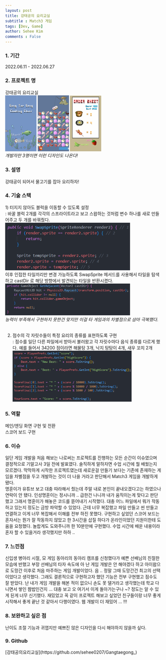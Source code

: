 ```yaml
---
layout: post
title: 강태공의 요리교실
subtitle : Match3 게임
tags: [Dev, Game]
author: Sehee Kim
comments : False
--- 
```


<h3> 1. 기간</h3>
2022.06.11 - 2022.06.27

<h3> 2. 프로젝트 명</h3>
강태공의 요리교실<br>
<img src="/assets/img/ktgcookingclass/start.png" width="20%">
<img src="/assets/img/ktgcookingclass/main.png" width="20%">
<img src="/assets/img/ktgcookingclass/end.png" width="20%">
<br>
<i>개발자만 3명이면 이런 디자인도 나온다! </i>

<h3> 3. 설명</h3>
강태공이 되어서 물고기를 잡아 요리하자!

<h3> 4. 기술 스택</h3>
1) 터지지 않아도 블럭을 이동할 수 있도록 설정<br>
: 바꿀 블럭 2개를 각각의 스프라이트라고 보고 스왑하는 것처럼 변수 하나를 새로 만들어주고 두 개를 바꿔줬다.<br>
<img src="/assets/img/ktgcookingclass/code_1.png" width="80%"><br>
이후 인접한 타일끼리만 변경 가능하도록 SwapSprite 메서드를 사용해서 타일을 탐색하고 castDir 로 해당 방향에서 발견되는 타일을 반환시켰다.<br>
<img src="/assets/img/ktgcookingclass/code_2.png" width="80%"><br>
<i>능력이 부족해서 구현하지 못한건 맞지만 이걸 타 게임과의 차별점으로 삼아 극복했다.</i><br><br>

2) 점수의 각 자릿수들이 특정 요리의 종류를 표현하도록 구현<br>
: 점수를 일단 다른 파일에서 받아서 불러왔고 각 자릿수마다 음식 종류를 다르게 했다. 예를 들어서 34200 점이라면 해물탕 3개, 낙지 탕탕이 4개, 새우 꼬치 2개<br>
<img src="/assets/img/ktgcookingclass/code_3.png" width="80%"><br>

<h3> 5. 역할</h3>
메인/엔딩 화면 구현 및 전환<br>
스코어 보드 구현

<h3> 6. 이슈</h3>
일단 게임 개발을 처음 해보는 나로써는 프로젝트를 진행하는 모든 순간이 이슈였으며 결정적으로 기말고사 3일 전에 발표였다. 솔직하게 말하자면 수업 시간에 뭘 배웠는지 모르겠다. 막막하게 시작한 프로젝트였는데 새로운걸 만들기 보다는 기존에 존재하는 게임을 차별점을 두고 개발하는 것이 더 나을 거라고 판단해서 Match3 게임을 개발하게 됐다.<br>
명훈이가 유튜브 보고 대충 따라해서 줬는데 주말 내로 본인이 끝내오겠다고는 하였으나 연락이 안 됐다. 인성명훈이는 정시니까 .. 급한건 나니까 내가 움직이는게 맞다고 판단했고 그래서 명훈이가 해놓은 코드를 뜯어내기 시작했다. 대충 어느 파일에서 뭐가 작동하고 있는지 정도는 금방 파악할 수 있었다. 근데 너무 복잡했고 파일 만들고 씬 만들고 연결하고 이게 너무 복잡해서 이해를 전부 하진 못했다. 구현하고 싶었던 스코어 보드는 혼자서는 뭔가 잘 작동하지 않았고 한 3시간을 삽질 하다가 온라인이었던 지원이한테 도움을 요청했다. 놀랍게도 도와주니까 한 10분만에 구현했다. 수업 시간에 배운 내용이라 혼자 할 수 있을거라 생각했지만 하하 ..

<h3> 7. 느낀점</h3>
신입생 병아리 시절, 모 게임 동아리의 동아리 캠프를 신청했다가 예쁜 선배님의 친절한 모습에 반했고 부장 선배님의 타자 속도에 아 난 게임 개발은 안 해야겠다 하고 아이왑으로 도망간 이후로 처음 마주하는 게임 개발이었다. 음 .. 정말 그때 도망간건 최고의 선택이었다고 생각했다. 그래도 결론적으로 구현하고자 했던 기능은 전부 구현했고 점수도 잘 받았다. 난 내가 게임 개발을 해본 적이 없으니 손도 못 댈거라고 생각했는데 학교 다니면서 쌓인 짬밥인건지 ... 대충 보고 오 여기서 이게 돌아가는구나 ~? 정도는 알 수 있게 된게 너무 신기했다. 재밌었고 꼭 같이 프로젝트 해보고 싶었던 친구들이랑 너무 좋게 시작해서 좋게 끝난 것 같아서 다행이였다. 웹 개발이 더 재밌어 ... !!!

<h3> 8. 보완하고 싶은 점</h3>
난이도 조절 기능과 귀엽지만 예쁘진 않은 디자인을 다시 해야하지 않을까 싶다.

<h3> 9. Github</h3>
[강태공의요리교실](https://github.com/sehee0207/Gangtaegong_)